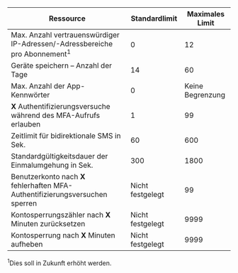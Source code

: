 Ressource|Standardlimit|Maximales Limit
---|---|---
Max. Anzahl vertrauenswürdiger IP-Adressen/-Adressbereiche</a> pro Abonnement<sup>1</sup>|0|12
Geräte speichern – Anzahl der Tage|14|60
Max. Anzahl der App-Kennwörter|0|Keine Begrenzung
**X** Authentifizierungsversuche während des MFA-Aufrufs erlauben|1|99
Zeitlimit für bidirektionale SMS in Sek.|60|600
Standardgültigkeitsdauer der Einmalumgehung in Sek.|300|1800
Benutzerkonto nach **X** fehlerhaften MFA-Authentifizierungsversuchen sperren|Nicht festgelegt|99
Kontosperrungszähler nach **X** Minuten zurücksetzen|Nicht festgelegt|9999
Kontosperrung nach **X** Minuten aufheben|Nicht festgelegt|9999


<sup>1</sup>Dies soll in Zukunft erhöht werden.

<!---HONumber=Oct15_HO3-->